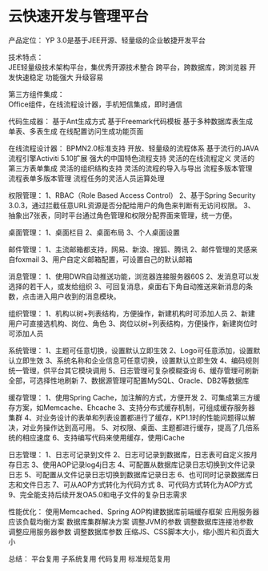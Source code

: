# 云快速开发与管理平台
产品定位：
YP 3.0是基于JEE开源、轻量级的企业敏捷开发平台

技术特点：  
JEE轻量级技术架构平台，集优秀开源技术整合
跨平台，跨数据库，跨浏览器
开发快速稳定
功能强大
升级容易

第三方组件集成：  
Office组件，在线流程设计器，手机短信集成，即时通信

代码生成器：
基于Ant生成方式
基于Freemark代码模板
基于多种数据库表生成
单表、多表生成
在线配置访问生成功能页面

在线流程设计器：
BPMN2.0标准支持
开放、轻量级的流程体系
基于流行的JAVA 流程引擎Activiti 5.10扩展
强大的中国特色流程支持
灵活的在线流程定义
灵活的第三方表单集成
灵活的组织结构支持
灵活的流程的导入与导出
流程多版本管理
流程表单多版本管理
流程任务的灵活人员运算处理

权限管理：
1、RBAC（Role Based Access Control）
2、基于Spring Security 3.0.3，通过拦截任意URL资源是否分配给用户的角色来判断有无访问权限。
3、抽象出7张表，同时平台通过角色管理和权限分配界面来管理，统一方便。

桌面管理：
1、桌面栏目
2、桌面布局
3、个人桌面设置

邮件管理：
1、主流邮箱都支持，网易、新浪、搜狐、腾讯
2、邮件管理的灵感来自foxmail
3、用户自定义邮箱配置，可设置自己的默认邮箱

消息管理：
1、使用DWR自动推送功能，浏览器连接服务器60S
2、发消息可以发选择的若干人，或发给组织
3、可回复消息，桌面右下角自动推送来新消息的条数，点击进入用户收到的消息模块。

组织管理：
1、机构以树+列表结构，方便操作，新建机构时可添加人员
2、新建用户可直接选机构、岗位、角色
3、岗位以树+列表结构，方便操作，新建岗位时可添加人员

系统管理：
1、主题可任意切换，设置默认立即生效
2、Logo可任意添加，设置默认立即生效
3、系统名称和企业信息可任意切换，设置默认立即生效
4、编码规则统一管理，供平台其它模块调用
5、日志管理可复杂模糊查询
6、缓存管理可刷新全部，可选择性地刷新
7、数据源管理可配置MySQL、Oracle、DB2等数据库

缓存管理：
1、使用Spring Cache，加注解的方式，方便开发
2、可集成第三方缓存方案，如Memcache、Ehcache
3、支持分布式缓存机制，可组成缓存服务器集群
4、对业务设计的表单和列表设置都进行了缓存，KP1.1时的性能问题得以解决，对业务操作达到高可用。
5、对权限、桌面、主题都进行缓存，提高了几倍系统的相应速度
6、支持编写代码来使用缓存，使用iCache

日志管理：
1、日志可记录到文件
2、日志可记录到数据库，日志表可自定义按月存日志
3、使用AOP记录log4j日志
4、可配置从数据库记录日志切换到文件记录日志
5、可配置从文件记录日志切换到数据库记录日志
6、也可同时记录数据库日志和文件日志
7、可从AOP方式转化为代码方式
8、可代码方式转化为AOP方式
9、完全能支持后续开发OA5.0和电子文件的复杂日志需求

性能优化：
使用Memcached、Spring AOP构建数据库前端缓存框架
应用服务器应该负载均衡方案
数据库集群解决方案
调整JVM的参数
调整数据库连接池参数
调整应用服务器参数
调整数据库参数
压缩JS、CSS脚本大小，缩小图片和页面大小

总结：
平台复用
子系统复用
代码复用
标准规范复用























